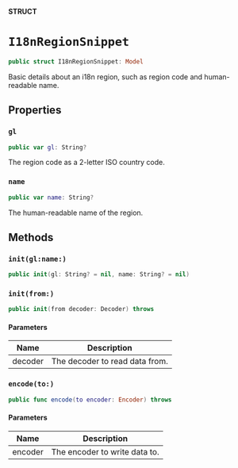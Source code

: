 **STRUCT**

# `I18nRegionSnippet`

```swift
public struct I18nRegionSnippet: Model
```

Basic details about an i18n region, such as region code and human-readable name.

## Properties
### `gl`

```swift
public var gl: String?
```

The region code as a 2-letter ISO country code.

### `name`

```swift
public var name: String?
```

The human-readable name of the region.

## Methods
### `init(gl:name:)`

```swift
public init(gl: String? = nil, name: String? = nil)
```

### `init(from:)`

```swift
public init(from decoder: Decoder) throws
```

#### Parameters

| Name | Description |
| ---- | ----------- |
| decoder | The decoder to read data from. |

### `encode(to:)`

```swift
public func encode(to encoder: Encoder) throws
```

#### Parameters

| Name | Description |
| ---- | ----------- |
| encoder | The encoder to write data to. |